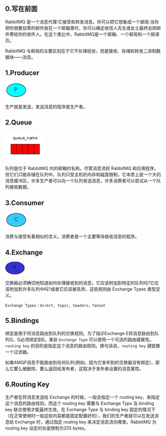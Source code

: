 ## 0.写在前面
RabbitMQ 是一个消息代理:它接受和转发消息。你可以把它想象成一个邮局:当你把你想要投寄的邮件放在一个邮箱里时，你可以确定收信人先生或女士最终会把邮件寄给你的收件人。在这个类比中，RabbitMQ是一个邮箱、一个邮局和一个邮递员。

RabbitMQ 与邮局的主要区别在于它不处理纸张，而是接收、存储和转发二进制数据块——消息。

## 1.Producer

![producer](../../static/mq/RabbitMq/producer.png)

生产就是发送，发送消息的程序是生产者。

## 2.Queue

![queue](../../static/mq/RabbitMq/queue.png)

队列是位于 RabbitMQ 内的邮箱的名称。尽管消息流经 RabbitMQ 和应用程序，但它们只能存储在队列中。队列只受主机的内存和磁盘限制，它本质上是一个大的消息缓冲区。许多生产者可以向一个队列发送消息，许多消费者可以尝试从一个队列接收数据。

## 3.Consumer

![consumer](../../static/mq/RabbitMq/consumer.png)

消费与接受有着相似的含义。消费者是一个主要等待接收消息的程序。

## 4.Exchange

![exchange](../../static/mq/RabbitMq/exchanges.png)

交换器必须确切地知道如何处理接收到的消息。它应该附加到特定的队列吗?它应该附加到许多队列中吗?或者它应该被丢弃。这些规则由 Exchange Types 类型定义。

    Exchange Types：direct, topic, headers，fanout
    
## 5.Bindings

绑定是用于将消息路由到队列的交换规则。为了指示Exchange E将消息路由到队列Q，Q必须绑定到E。某些 `Exchange Type` 可以使用一个可选的路由键属性。`routing key` 的目的是指定这个消息的路由规则。换句话说，`routing key` 键就像一个过滤器。

如果AMQP消息不能路由到任何队列(例如，因为它发布到的交换器没有绑定)，那么它要么被删除，要么返回给发布者，这取决于发布者设置的消息属性。

## 6.Routing Key
生产者在将消息发送给 Exchange 的时候，一般会指定一个 routing key，来指定这个消息的路由规则，而这个 routing key 需要与 Exchange Type 及 binding key 联合使用才能最终生效。在 Exchange Type 与 binding key 固定的情况下（在正常使用时一般这些内容都是固定配置好的），我们的生产者就可以在发送消息给 Exchange 时，通过指定 routing key 来决定消息流向哪里。RabbitMQ 为 routing key 设定的长度限制为255 bytes。

